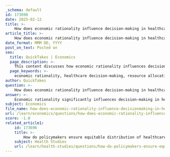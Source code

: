 ```yaml
---
_schema: default
id: 173690
date: 2025-02-12
title: >-
    How does economic rationality influence decision-making in healthcare?
article_title: >-
    How does economic rationality influence decision-making in healthcare?
date_format: MMM DD, YYYY
post_on_text: Posted on
seo:
  title: QuickTakes | Economics
  page_description: >-
    This content discusses how economic rationality influences decision-making in healthcare, focusing on resource scarcity, cost-benefit analysis, equity, and the balance between ethical and economic factors.
  page_keywords: >-
    economic rationality, healthcare decision-making, resource allocation, cost-benefit analysis, equity, affordability, healthcare scarcity, public discourse, ethical considerations, rising costs, value assessment
author: QuickTakes
question: >-
    How does economic rationality influence decision-making in healthcare?
answer: >-
    Economic rationality significantly influences decision-making in healthcare by providing a framework for the efficient allocation of scarce resources. This concept is rooted in the understanding that healthcare resources—such as funding, personnel, and medical supplies—are limited, and thus, decisions must be made to maximize health outcomes relative to expenditures.\n\n### Key Aspects of Economic Rationality in Healthcare Decision-Making:\n\n1. **Resource Scarcity**: Economic rationality acknowledges that healthcare systems operate under conditions of scarcity. This necessitates rationing, which involves prioritizing certain treatments or interventions over others based on their cost-effectiveness and potential health benefits. For instance, a healthcare organization may prioritize funding for a vaccination program that demonstrates a high cost-effectiveness ratio, meaning it provides substantial health benefits per dollar spent compared to other interventions.\n\n2. **Cost-Benefit Analysis**: Economic evaluations are crucial in healthcare decision-making. These assessments help balance the costs and benefits of various healthcare interventions, allowing policymakers to identify which programs deliver the most value. By systematically comparing the health outcomes achieved against the costs incurred, decision-makers can allocate resources more effectively.\n\n3. **Equity and Affordability**: Economic rationality also plays a role in ensuring that healthcare delivery remains affordable and equitable, particularly in low-income settings. By focusing on cost-effectiveness, healthcare systems can strive to provide essential services to a broader population, thereby addressing disparities in access to care.\n\n4. **Public Discourse and Ethical Considerations**: While ethical implications of healthcare rationing are often at the forefront of public discussions, integrating economic rationality into these conversations is essential. A balanced approach that considers both ethical and economic factors can lead to more informed and just decision-making processes.\n\n5. **Impact of Rising Costs and Demand**: The increasing demand for healthcare services, coupled with rising costs, further emphasizes the need for economic rationality in decision-making. As healthcare organizations face significant economic challenges, the ability to make rational, evidence-based decisions becomes critical in maintaining sustainable healthcare systems.\n\nIn summary, economic rationality serves as a guiding principle in healthcare decision-making, helping to navigate the complexities of resource allocation amidst scarcity. By focusing on cost-effectiveness and equitable access, healthcare systems can better meet the needs of their populations while managing limited resources effectively.
subject: Economics
file_name: how-does-economic-rationality-influence-decisionmaking-in-healthcare.md
url: /learn/economics/questions/how-does-economic-rationality-influence-decisionmaking-in-healthcare
score: -1.0
related_article1:
    id: 173696
    title: >-
        How do policymakers ensure equitable distribution of healthcare resources?
    subject: Health Studies
    url: /learn/health-studies/questions/how-do-policymakers-ensure-equitable-distribution-of-healthcare-resources
---
```


&nbsp;